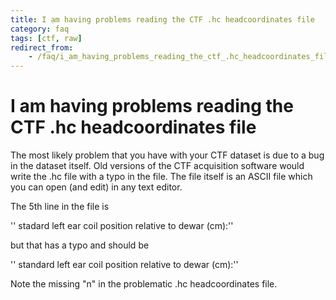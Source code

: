 ```yaml
---
title: I am having problems reading the CTF .hc headcoordinates file
category: faq
tags: [ctf, raw]
redirect_from:
    - /faq/i_am_having_problems_reading_the_ctf_.hc_headcoordinates_file/
---
```


# I am having problems reading the CTF .hc headcoordinates file

The most likely problem that you have with your CTF dataset is due to a bug in the dataset itself. Old versions of the CTF acquisition software would write the .hc file with a typo in the file. The file itself is an ASCII file which you can open (and edit) in any text editor.

The 5th line in the file is

'' stadard left ear coil position relative to dewar (cm):''

but that has a typo and should be

'' standard left ear coil position relative to dewar (cm):''

Note the missing "n" in the problematic .hc headcoordinates file.
